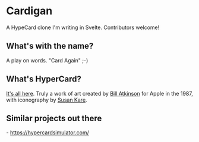 # Cardigan
A HypeCard clone I'm writing in Svelte. Contributors welcome!

## What's with the name?
A play on words. "Card Again" ;-)

## What's HyperCard?
[It's all here](https://en.wikipedia.org/wiki/HyperCard). Truly a work of art created by [Bill Atkinson](https://en.wikipedia.org/wiki/Bill_Atkinson) for Apple in the 1987, with iconography by [Susan Kare](https://en.wikipedia.org/wiki/Susan_Kare).

## Similar projects out there
- https://hypercardsimulator.com/